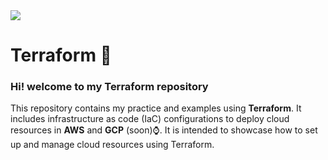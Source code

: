 <img src="https://skillicons.dev/icons?i=terraform,aws,gcp"/>

# Terraform  🚀
### Hi! welcome to my Terraform repository
This repository contains my practice and examples using **Terraform**. It includes infrastructure as code (IaC) configurations to deploy cloud resources in **AWS** and **GCP** (soon)⌚. It is intended to showcase how to set up and manage cloud resources using Terraform.
